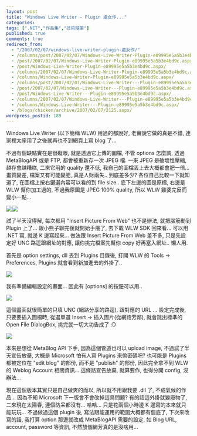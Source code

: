 ```yaml
---
layout: post
title: "Windows Live Writer - Plugin 處女作..."
categories:
tags: [".NET","作品集","技術隨筆"]
published: true
comments: true
redirect_from:
  - "/2007/02/07/windows-live-writer-plugin-處女作/"
  - /columns/post/2007/02/07/Windows-Live-Writer-Plugin-e89995e5a5b3e4bd9c.aspx/
  - /post/2007/02/07/Windows-Live-Writer-Plugin-e89995e5a5b3e4bd9c.aspx/
  - /post/Windows-Live-Writer-Plugin-e89995e5a5b3e4bd9c.aspx/
  - /columns/2007/02/07/Windows-Live-Writer-Plugin-e89995e5a5b3e4bd9c.aspx/
  - /columns/Windows-Live-Writer-Plugin-e89995e5a5b3e4bd9c.aspx/
  - /columns/post/2007/02/07/Windows-Live-Writer---Plugin-e89995e5a5b3e4bd9c.aspx/
  - /post/2007/02/07/Windows-Live-Writer---Plugin-e89995e5a5b3e4bd9c.aspx/
  - /post/Windows-Live-Writer---Plugin-e89995e5a5b3e4bd9c.aspx/
  - /columns/2007/02/07/Windows-Live-Writer---Plugin-e89995e5a5b3e4bd9c.aspx/
  - /columns/Windows-Live-Writer---Plugin-e89995e5a5b3e4bd9c.aspx/
  - /blogs/chicken/archive/2007/02/07/2125.aspx/
wordpress_postid: 189
---
```


Windows Live Writer (以下簡稱 WLW) 用過的都說好, 老實說它做的真是不錯, 連家裡太座用了之後就再也不到網頁上寫 blog 了... 

不過有個缺點實在是很礙眼, 就是透過它上傳的圖檔, 不管 options 怎麼調, 透過 MetaBlogAPI 或是 FTP, 都會被重新存一次 JPEG 檔. 一來 JPEG 是破壞性壓縮, 越存會越糟糕, 二來它用的 quality 還不低, 我自己的圖檔丟上去大概都會肥一倍... 畫質變差, 檔案又有可能變肥, 真是人財兩失.. 到底差多少? 各位自己比較一下就知道了, 在圖檔上按右鍵選內容可以看的到 file size.. 底下左邊的圖是原檔, 右邊是 WLW 幫你加工過的, 不過我原圖是 JPEG 100% quality, 所以 WLW 雞婆完反而變小一點... 

![](/wp-content/be-files/files/10502.jpg)![](/wp-content/be-files/WindowsLiveWriter/WindowsLiveWriterPlugin_276C/CRW_0465(Canon%20PowerShot%20G2)%5B4%5D.jpg)

試了半天沒得解, 每次都用 "Insert Picture From Web" 也不是辦法, 就把腦筋動到 Plugin 上了... 跟小熊子聊完後就開始手癢了, 去下載 WLW SDK 回來看... 可以用 .NET 寫, 就邊 K 邊寫起來... 做法跟 Insert Picture From Web 差不多, 只是先設定好 UNC 路逕跟網址的對應, 讓你挑完檔案先幫你 copy 好再塞入網址.. 懶人用. 

首先是 option settings, dll 丟到 Plugins 目錄後, 打開 WLW 的 Tools -> Preferences, Plugins 就會看到新加進去的外掛了.. 

![](/wp-content/be-files/files/23218.gif)

我有準備編輯設定的畫面... 因此有 [options] 的按鈕可以用.. 

![](/wp-content/be-files/files/35291.gif)

這個畫面就很簡單的只填 UNC (網路分享的路逕), 跟對應的 URL ... 設定完成後, 只要要插入圖檔時, 從選單選 Insert -> 插入圖片(從網路芳鄰), 就會跳出標準的 Open File DialogBox, 挑完就一切大功告成了 :D 

![](/wp-content/be-files/files/17535.gif)

本來是想從 MetaBlog API 下手, 因為這個管道也可以 upload image, 不過試了半天宣告放棄, 大概是 Microsoft 怕有人寫 Plugins 來偷密碼吧? 也可能是 Plugins 都被定位在 "edit blog" 的部份, 而不是 "publish" 的部份, 因此完全拿不到 WLW 的 Weblog Account 相關資訊... 這條路宣告放棄, 就算要作, 也得分開 config, 沒辦法... 

現在這個版本其實只是自己做爽的而以, 所以就不用跟我要 .dll 了, 不成氣候的作品... 因為不知 Microsoft 下一版會不會改掉這鳥問題? 有的話這外掛就變廢物了, 二來現在太陽春, 連個防呆都沒有... 哈哈... 只是花兩個小時邊 K 邊寫的本來就只能玩玩... 不過做過這個 plugin 後, 寫法跟能運用的範圍大概都有個底了, 下次來改寫的話, 我打算 option 那邊就改成 MetaBlogAPI 需要的設定, 如 Blog URL, account, password 等資訊, 不然放個網芳真的是沒啥用...
